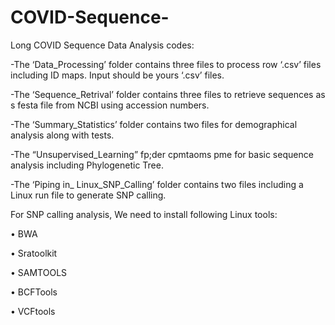 # COVID-Sequence-
Long COVID Sequence Data Analysis codes:

 -The ‘Data_Processing’ folder contains three files to process row ‘.csv’ files including ID maps. Input should be yours ‘.csv’ files.

 -The ‘Sequence_Retrival’ folder contains three files to retrieve sequences as s festa file from NCBI using accession numbers.
 
 -The ‘Summary_Statistics’ folder contains two files for demographical analysis along with tests.
 
 -The “Unsupervised_Learning” fp;der cpmtaoms pme for basic sequence analysis including  Phylogenetic Tree.
 
 -The ‘Piping in_ Linux_SNP_Calling’ folder contains two files including a Linux run file to generate SNP calling. 

For SNP calling analysis, We need to install following Linux tools: 

•	BWA 

•	Sratoolkit 

•	SAMTOOLS 

•	BCFTools 

•	VCFtools 


